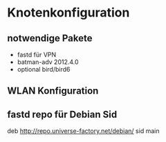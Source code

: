 # Knotenkonfiguration

## notwendige Pakete

* fastd für VPN
* batman-adv 2012.4.0
* optional bird/bird6

## WLAN Konfiguration

## fastd repo für Debian Sid

   deb http://repo.universe-factory.net/debian/ sid main